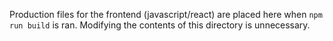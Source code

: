 Production files for the frontend (javascript/react) are placed here
when `npm run build` is ran. Modifying the contents of this directory is 
unnecessary.
